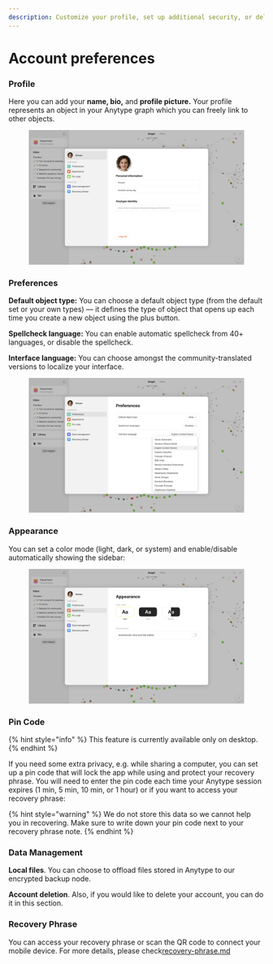 ```yaml
---
description: Customize your profile, set up additional security, or delete your account
---
```


# Account preferences

### Profile

Here you can add your **name, bio,** and **profile picture.** Your profile represents an object in your Anytype graph which you can freely link to other objects.

<figure><img src="../../.gitbook/assets/Screenshot 2023-08-17 at 18.24.27.png" alt=""><figcaption></figcaption></figure>

### Preferences

**Default object type:** You can choose a default object type (from the default set or your own types) — it defines the type of object that opens up each time you create a new object using the plus button.

**Spellcheck language:** You can enable automatic spellcheck from 40+ languages, or disable the spellcheck.

**Interface language:** You can choose amongst the community-translated versions to localize your interface.

<figure><img src="../../.gitbook/assets/Screenshot 2023-08-17 at 18.24.05.png" alt=""><figcaption></figcaption></figure>

### Appearance

You can set a color mode (light, dark, or system) and enable/disable automatically showing the sidebar:

<figure><img src="../../.gitbook/assets/Screenshot 2023-08-17 at 18.26.01.png" alt=""><figcaption></figcaption></figure>

### Pin Code

{% hint style="info" %}
This feature is currently available only on desktop.
{% endhint %}

If you need some extra privacy, e.g. while sharing a computer, you can set up a pin code that will lock the app while using and protect your recovery phrase. You will need to enter the pin code each time your Anytype session expires (1 min, 5 min, 10 min, or 1 hour) or if you want to access your recovery phrase:

{% hint style="warning" %}
We do not store this data so we cannot help you in recovering. Make sure to write down your pin code next to your recovery phrase note.
{% endhint %}

### Data Management

**Local files**. You can choose to offload files stored in Anytype to our encrypted backup node.

**Account deletion**. Also, if you would like to delete your account, you can do it in this section.

### Recovery Phrase

You can access your recovery phrase or scan the QR code to connect your mobile device. For more details, please check[recovery-phrase.md](recovery-phrase.md "mention")
